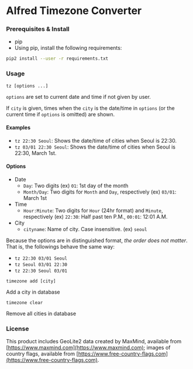 # Alfred Timezone Converter

### Prerequisites & Install
- pip
- Using pip, install the following requirements:
```bash
pip2 install --user -r requirements.txt
```

### Usage
```
tz [options ...]
```

`options` are set to current date and time if not given by user.

If `city` is given, times when the `city` is the date/time in `options` (or the current time if `options` is omitted) are shown.

#### Examples
- `tz 22:30 Seoul`: Shows the date/time of cities when Seoul is 22:30.
- `tz 03/01 22:30 Seoul`: Shows the date/time of cities when Seoul is 22:30, March 1st.

#### Options
- Date
  - `Day`: Two digits (ex) `01`: 1st day of the month
  - `Month/Day`: Two digits for `Month` and `Day`, respectively (ex) `03/01`: March 1st
- Time
  - `Hour:Minute`: Two digits for `Hour` (24hr format) and `Minute`, respectively (ex) `22:30`: Half past ten P.M., `00:01`: 12:01 A.M.
- City
  - `cityname`: Name of city. Case insensitive. (ex) `seoul`

Because the options are in distinguished format, *the order does not matter*.
That is, the followings behave the same way:
- `tz 22:30 03/01 Seoul`
- `tz Seoul 03/01 22:30`
- `tz 22:30 Seoul 03/01`

```
timezone add [city]
```

Add a city in database

```
timezone clear
```

Remove all cities in database

### License
This product includes GeoLite2 data created by MaxMind, available from
[https://www.maxmind.com](https://www.maxmind.com);
images of country flags, available from
[https://www.free-country-flags.com](https://www.free-country-flags.com).

